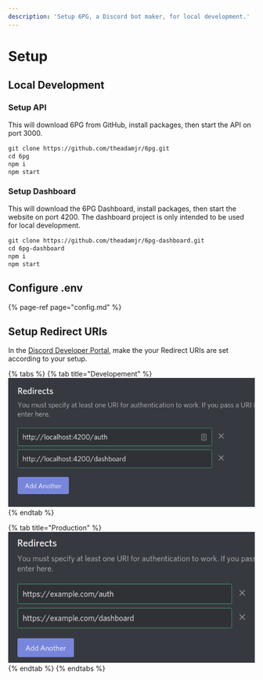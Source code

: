 ```yaml
---
description: 'Setup 6PG, a Discord bot maker, for local development.'
---
```


# Setup

## Local Development

### Setup API

This will download 6PG from GitHub, install packages, then start the API on port 3000.

```text
git clone https://github.com/theadamjr/6pg.git
cd 6pg
npm i
npm start
```

### Setup Dashboard

This will download the 6PG Dashboard, install packages, then start the website on port 4200. The dashboard project is only intended to be used for local development.

```text
git clone https://github.com/theadamjr/6pg-dashboard.git
cd 6pg-dashboard
npm i
npm start
```

## Configure .env

{% page-ref page="config.md" %}

## Setup Redirect URIs

In the [Discord Developer Portal](https://discord.com/developers), make the your Redirect URIs are set according to your setup.

{% tabs %}
{% tab title="Developement" %}
![Development Redirect URIs](../../../.gitbook/assets/image%20%281%29.png)
{% endtab %}

{% tab title="Production" %}
![Development Redirect URIs](../../../.gitbook/assets/image%20%286%29.png)
{% endtab %}
{% endtabs %}

